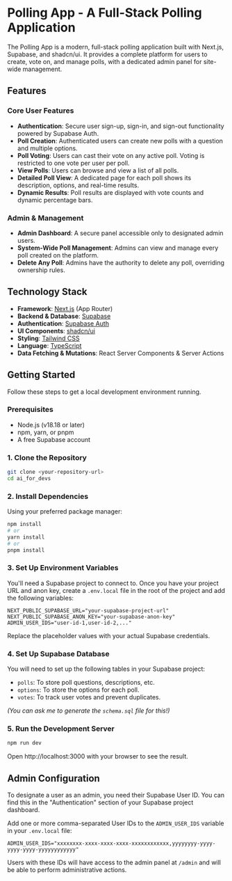 # Polling App - A Full-Stack Polling Application

The Polling App is a modern, full-stack polling application built with Next.js, Supabase, and shadcn/ui. It provides a complete platform for users to create, vote on, and manage polls, with a dedicated admin panel for site-wide management.

## Features

### Core User Features

- **Authentication**: Secure user sign-up, sign-in, and sign-out functionality powered by Supabase Auth.
- **Poll Creation**: Authenticated users can create new polls with a question and multiple options.
- **Poll Voting**: Users can cast their vote on any active poll. Voting is restricted to one vote per user per poll.
- **View Polls**: Users can browse and view a list of all polls.
- **Detailed Poll View**: A dedicated page for each poll shows its description, options, and real-time results.
- **Dynamic Results**: Poll results are displayed with vote counts and dynamic percentage bars.

### Admin & Management

- **Admin Dashboard**: A secure panel accessible only to designated admin users.
- **System-Wide Poll Management**: Admins can view and manage every poll created on the platform.
- **Delete Any Poll**: Admins have the authority to delete any poll, overriding ownership rules.

## Technology Stack

- **Framework**: [Next.js](https://nextjs.org/) (App Router)
- **Backend & Database**: [Supabase](https://supabase.io/)
- **Authentication**: [Supabase Auth](https://supabase.com/docs/guides/auth)
- **UI Components**: [shadcn/ui](https://ui.shadcn.com/)
- **Styling**: [Tailwind CSS](https://tailwindcss.com/)
- **Language**: [TypeScript](https://www.typescriptlang.org/)
- **Data Fetching & Mutations**: React Server Components & Server Actions

## Getting Started

Follow these steps to get a local development environment running.

### Prerequisites

- Node.js (v18.18 or later)
- npm, yarn, or pnpm
- A free Supabase account

### 1. Clone the Repository

```bash
git clone <your-repository-url>
cd ai_for_devs
```

### 2. Install Dependencies

Using your preferred package manager:

```bash
npm install
# or
yarn install
# or
pnpm install
```

### 3. Set Up Environment Variables

You'll need a Supabase project to connect to. Once you have your project URL and anon key, create a `.env.local` file in the root of the project and add the following variables:

```env
NEXT_PUBLIC_SUPABASE_URL="your-supabase-project-url"
NEXT_PUBLIC_SUPABASE_ANON_KEY="your-supabase-anon-key"
ADMIN_USER_IDS="user-id-1,user-id-2,..."
```

Replace the placeholder values with your actual Supabase credentials.

### 4. Set Up Supabase Database

You will need to set up the following tables in your Supabase project:

*   `polls`: To store poll questions, descriptions, etc.
*   `options`: To store the options for each poll.
*   `votes`: To track user votes and prevent duplicates.

*(You can ask me to generate the `schema.sql` file for this!)*

### 5. Run the Development Server

```bash
npm run dev
```

Open http://localhost:3000 with your browser to see the result.

## Admin Configuration

To designate a user as an admin, you need their Supabase User ID. You can find this in the "Authentication" section of your Supabase project dashboard.

Add one or more comma-separated User IDs to the `ADMIN_USER_IDS` variable in your `.env.local` file:

```env
ADMIN_USER_IDS="xxxxxxxx-xxxx-xxxx-xxxx-xxxxxxxxxxxx,yyyyyyyy-yyyy-yyyy-yyyy-yyyyyyyyyyyy"
```

Users with these IDs will have access to the admin panel at `/admin` and will be able to perform administrative actions.
